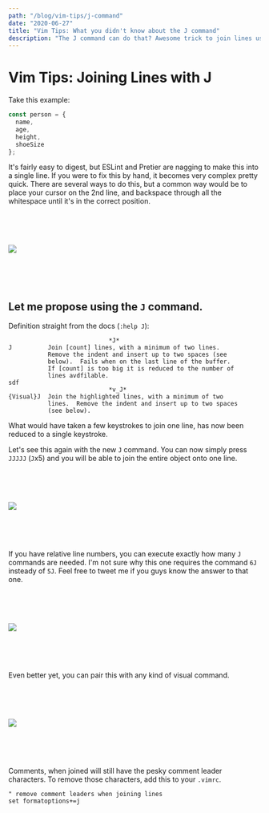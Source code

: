 ```yaml
---
path: "/blog/vim-tips/j-command"
date: "2020-06-27"
title: "Vim Tips: What you didn't know about the J command"
description: "The J command can do that? Awesome trick to join lines using the J command."
---
```


# Vim Tips: Joining Lines with **J**

Take this example:

```js
const person = {
  name,
  age,
  height,
  shoeSize
};
```

It's fairly easy to digest, but ESLint and Pretier are nagging to make this into a single line.
If you were to fix this by hand, it becomes very complex pretty quick. There are several ways
to do this, but a common way would be to place your cursor on the 2nd line, and backspace
through all the whitespace until it's in the correct position.

<br />
<br />
<br />

![](../../../gifs/j-command/before-j.gif)

<br />
<br />
<br />

## Let me propose using the `J` command.

Definition straight from the docs (`:help J`):
```
                            *J*
J          Join [count] lines, with a minimum of two lines.
           Remove the indent and insert up to two spaces (see
           below).  Fails when on the last line of the buffer.
           If [count] is too big it is reduced to the number of
           lines avdfilable.
sdf
                            *v_J*
{Visual}J  Join the highlighted lines, with a minimum of two
           lines.  Remove the indent and insert up to two spaces
           (see below).
```

What would have taken a few keystrokes to join one line, has now been reduced to a single keystroke.

Let's see this again with the new `J` command.
You can now simply press `JJJJJ` (`J`x5) and you will be able to join the entire object onto one line.

<br />
<br />
<br />

![](../../../gifs/j-command/after-j.gif)

<br />
<br />
<br />

If you have relative line numbers, you can execute exactly how many `J` commands are needed.
I'm not sure why this one requires the command `6J` insteady of `5J`. Feel free to tweet me if you
guys know the answer to that one.

<br />
<br />
<br />

![](../../../gifs/j-command/after-j-exact.gif)

<br />
<br />
<br />

Even better yet, you can pair this with any kind of visual command.

<br />
<br />
<br />

![](../../../gifs/j-command/after-j-visual.gif)

<br />
<br />
<br />

Comments, when joined will still have the pesky comment leader characters.
To remove those characters, add this to your `.vimrc`.

```vim
" remove comment leaders when joining lines
set formatoptions+=j
```
